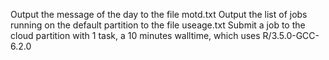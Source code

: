 Output the message of the day to the file motd.txt
Output the list of jobs running on the default partition to the file useage.txt
Submit a job to the cloud partition with 1 task, a 10 minutes walltime, which uses R/3.5.0-GCC-6.2.0
